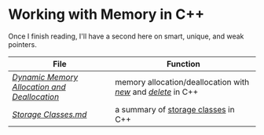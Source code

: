 # Working with Memory in C++
Once I finish reading, I'll have a second here on smart, unique, and weak pointers.

| File | Function |
| ---- | -------- |
| [_Dynamic Memory Allocation and Deallocation_](https://github.com/EthanC2/Notes-and-Writeups/blob/main/C++/Memory%20Management/Dynamic%20Memory%20Allocation%20and%20Deallocation.md) | memory allocation/deallocation with [_new_](https://www.geeksforgeeks.org/new-and-delete-operators-in-cpp-for-dynamic-memory/) and [_delete_](https://www.geeksforgeeks.org/new-and-delete-operators-in-cpp-for-dynamic-memory/) in C++ | 
| [_Storage Classes.md_](https://github.com/EthanC2/Notes-and-Writeups/blob/main/C%2B%2B/Memory%20Management/Storage%20Classes.md) | a summary of [storage classes](https://www.geeksforgeeks.org/storage-classes-in-c-with-examples/) in C++ |
